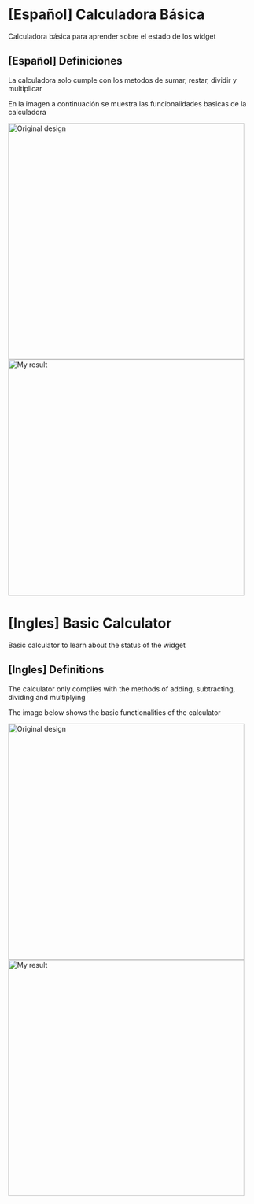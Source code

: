 # [Español] Calculadora Básica

Calculadora básica para aprender sobre el estado de los widget

## [Español] Definiciones

La calculadora solo cumple con los metodos de sumar, restar, dividir y multiplicar

En la imagen a continuación se muestra las funcionalidades basicas de la calculadora

<img src="https://github.com/lawebdeprogramador/calculadoraflutter/tree/master/images/cal1.gif" alt="Original design" height="480"/> <img src="https://github.com/lawebdeprogramador/calculadoraflutter/tree/master/images/cal2.gif" alt="My result" height="480"/>

# [Ingles] Basic Calculator

Basic calculator to learn about the status of the widget

## [Ingles] Definitions

The calculator only complies with the methods of adding, subtracting, dividing and multiplying

The image below shows the basic functionalities of the calculator

<img src="https://github.com/lawebdeprogramador/calculadoraflutter/tree/master/images/cal1.gif" alt="Original design" height="480"/> <img src="https://github.com/lawebdeprogramador/calculadoraflutter/tree/master/images/cal2.gif" alt="My result" height="480"/>


